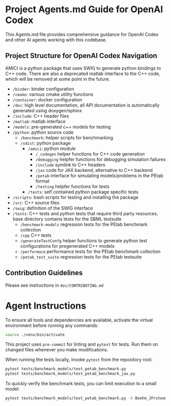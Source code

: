 # Project Agents.md Guide for OpenAI Codex

This Agents.md file provides comprehensive guidance for OpenAI Codex and other AI agents working with this codebase.

## Project Structure for OpenAI Codex Navigation

AMICI is a python package that uses SWIG to generate python bindings to C++ code. There are also a deprecated matlab interface to the C++ code, which will be removed at some point in the future.

- `/binder`: binder configuration
- `/cmake`: various cmake utility functions
- `/container`: docker configuration
- `/doc`: high level documentation, all API documentation is automatically generated using doxygen/sphinx
- `/include`: C++ header files
- `/matlab`: matlab interface
- `/models`: pre-generated c++ models for testing
- `/python`: python source code
  - `/benchmark`: helper scripts for benchmarking
  - `/sdist`: python package
    - `/amici`: python module
      - `/_codegen` helper functions for C++ code generation
      - `/debugging` helpfer functions for debugging simulation failures
      - `/include` symlink to C++ headers
      - `/jax` code for JAX backend, alternative to C++ backend
      - `/petab` interface for simulating models/problems in the PEtab format
      - `/testing` helpfer functions for tests
    - `/tests`: self contained python package specific tests
- `/scripts`: bash scripts for testing and installing the package
- `/src`: C++ source files
- `/swig`: definition of the SWIG interface
- `/tests`: C++ tests and python tests that require third party resources, base directory contains tests for the SBML testsuite
  - `/benchmark-models` regression tests for the PEtab benchmark collection
  - `/cpp` C++ tests
  - `/generateTestConfg` helper functions to generate python test configurations for pregenerated C++ models
  - `/performace` performance tests for the PEtab benchmark collection
  - `/petab_test_suite` regression tests for the PEtab testsuite

## Contribution Guidelines

Please see instructions in `doc/CONTRIBUTING.md`

# Agent Instructions

To ensure all tools and dependencies are available, activate the virtual environment before running any commands:

```bash
source ./venv/bin/activate
```

This project uses `pre-commit` for linting and `pytest` for tests. Run them on changed files whenever you make modifications.

When running the tests locally, invoke `pytest` from the repository root:

```bash
pytest tests/benchmark_models/test_petab_benchmark.py
pytest tests/benchmark_models/test_petab_benchmark_jax.py
```

To quickly verify the benchmark tests, you can limit execution to a small model:

```bash
pytest tests/benchmark_models/test_petab_benchmark.py -k Boehm_JProteomeRes2014
```
